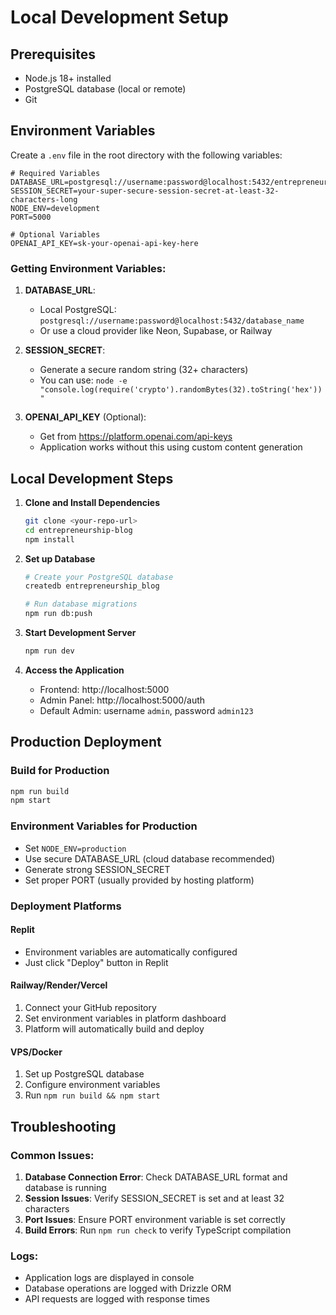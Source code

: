 # Local Development Setup

## Prerequisites
- Node.js 18+ installed
- PostgreSQL database (local or remote)
- Git

## Environment Variables

Create a `.env` file in the root directory with the following variables:

```env
# Required Variables
DATABASE_URL=postgresql://username:password@localhost:5432/entrepreneurship_blog
SESSION_SECRET=your-super-secure-session-secret-at-least-32-characters-long
NODE_ENV=development
PORT=5000

# Optional Variables
OPENAI_API_KEY=sk-your-openai-api-key-here
```

### Getting Environment Variables:

1. **DATABASE_URL**: 
   - Local PostgreSQL: `postgresql://username:password@localhost:5432/database_name`
   - Or use a cloud provider like Neon, Supabase, or Railway

2. **SESSION_SECRET**: 
   - Generate a secure random string (32+ characters)
   - You can use: `node -e "console.log(require('crypto').randomBytes(32).toString('hex'))"`

3. **OPENAI_API_KEY** (Optional):
   - Get from https://platform.openai.com/api-keys
   - Application works without this using custom content generation

## Local Development Steps

1. **Clone and Install Dependencies**
   ```bash
   git clone <your-repo-url>
   cd entrepreneurship-blog
   npm install
   ```

2. **Set up Database**
   ```bash
   # Create your PostgreSQL database
   createdb entrepreneurship_blog
   
   # Run database migrations
   npm run db:push
   ```

3. **Start Development Server**
   ```bash
   npm run dev
   ```

4. **Access the Application**
   - Frontend: http://localhost:5000
   - Admin Panel: http://localhost:5000/auth
   - Default Admin: username `admin`, password `admin123`

## Production Deployment

### Build for Production
```bash
npm run build
npm start
```

### Environment Variables for Production
- Set `NODE_ENV=production`
- Use secure DATABASE_URL (cloud database recommended)
- Generate strong SESSION_SECRET
- Set proper PORT (usually provided by hosting platform)

### Deployment Platforms

#### Replit
- Environment variables are automatically configured
- Just click "Deploy" button in Replit

#### Railway/Render/Vercel
1. Connect your GitHub repository
2. Set environment variables in platform dashboard
3. Platform will automatically build and deploy

#### VPS/Docker
1. Set up PostgreSQL database
2. Configure environment variables
3. Run `npm run build && npm start`

## Troubleshooting

### Common Issues:
1. **Database Connection Error**: Check DATABASE_URL format and database is running
2. **Session Issues**: Verify SESSION_SECRET is set and at least 32 characters
3. **Port Issues**: Ensure PORT environment variable is set correctly
4. **Build Errors**: Run `npm run check` to verify TypeScript compilation

### Logs:
- Application logs are displayed in console
- Database operations are logged with Drizzle ORM
- API requests are logged with response times